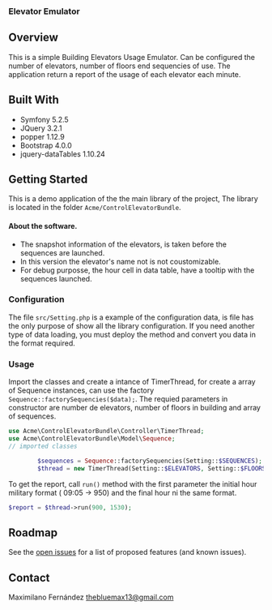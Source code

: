 ### Elevator Emulator

## Overview

This is a simple Building Elevators Usage Emulator. 
Can be configured the number of elevators, number of floors end sequencies of use.
The application return a report of the usage of each elevator each minute.

## Built With

- Symfony 5.2.5
- JQuery 3.2.1
- popper 1.12.9
- Bootstrap 4.0.0
- jquery-dataTables 1.10.24

## Getting Started

This is a demo application of the the main library of the project, The library is located  in the folder `Acme/ControlElevatorBundle`.

#### About the software.

- The  snapshot information of the elevators, is taken before the sequences are launched. 
- In this version the elevator's name not is not coustomizable.
- For debug purposse, the hour cell in data table, have a tooltip with the sequences launched.



### Configuration

The file `src/Setting.php` is a example of the configuration data, is file has the only purpose of show all the library configuration. If you need another type of data loading, you must deploy the method and convert you data in the format required.

### Usage

Import the classes and create a intance of TimerThread, for create a array of Sequence instances, can use the factory `Sequence::factorySequencies($data);`. The requied parameters in constructor are number de elevators, number of floors in building and array of sequences.

```php
use Acme\ControlElevatorBundle\Controller\TimerThread;
use Acme\ControlElevatorBundle\Model\Sequence;
// imported classes

        $sequences = Sequence::factorySequencies(Setting::$SEQUENCES);
        $thread = new TimerThread(Setting::$ELEVATORS, Setting::$FLOORS, $sequences);

```
To get the report, call `run()` method with the first parameter the initial hour military format ( 09:05 -> 950) and the final hour ni the same format. 

```php
$report = $thread->run(900, 1530);
```
## Roadmap
See the [open issues](https://github.com/othneildrew/Best-README-Template/issues) for a list of proposed features (and known issues).

## Contact

Maximilano Fernández thebluemax13@gmail.com
